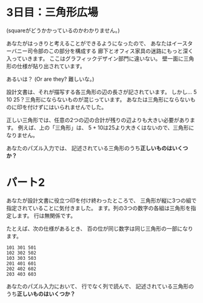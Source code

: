 # 3日目：三角形広場 #

(squareがどうかかっているのかわかりません。)

あなたがはっきりと考えることができるようになったので、
あなたはイースターバニー司令部のこの部分を構成する
廊下とオフィス家具の迷路にもっと深く入っていきます。
ここはグラフィックデザイン部門に違いない。
壁一面に三角形の仕様が貼り出されています。

あるいは？
(Or are they? 難しいな。)

設計文書は、それが描写する各三角形の辺の長さが記されています。
しかし… 5 10 25？三角形にならないものが混じっています。
あなたは三角形にならないものに印を付けずにはいられませんでした。

正しい三角形では、任意の2つの辺の合計が残りの辺よりも大きい必要があります。
例えば、上の「三角形」は、
$5 + 10$は25より大きくはないので、三角形になりません。

あなたのパズル入力では、
記述されている三角形のうち**正しいものはいくつか？**

# パート2 #

あなたが設計文書に役立つ印を付け終わったところで、
三角形が縦に3つの組で指定されていることに気付きました。
ます。列の3つの数字の各組は三角形を指定します。
行は無関係です。

たとえば、次の仕様があるとき、
百の位が同じ数字は同じ三角形の一部になります。

~~~
101 301 501
102 302 502
103 303 503
201 401 601
202 402 602
203 403 603
~~~

あなたのパズル入力において、
行でなく列で読んで、
記述されている三角形のうち**正しいものはいくつか？**
